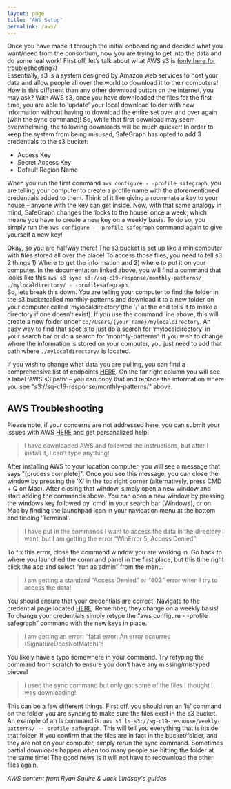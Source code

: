 ```yaml
---
layout: page
title: "AWS Setup"
permalink: /aws/
---
```

Once you have made it through the initial onboarding and decided what you want/need from the consortium, now you are trying to get into the data and do some real work! First off, let’s talk about what AWS s3 is ([only here for troubleshooting?](#T1))  
Essentially, s3 is a system designed by Amazon web services to host your data and allow people all over the world to download it to their computers! How is this different than any other download button on the internet, you may ask? With AWS s3, once you have downloaded the files for the first time, you are able to ‘update’ your local download folder with new information without having to download the entire set over and over again (with the sync command)! So, while that first download may seem overwhelming, the following downloads will be much quicker!
In order to keep the system from being misused, SafeGraph has opted to add 3 credentials to the s3 bucket:
- Access Key
- Secret Access Key
- Default Region Name

When you run the first command `aws configure - -profile safegraph`, you are telling your computer to create a profile name with the aforementioned credentials added to them. Think of it like giving a roommate a key to your house – anyone with the key can get inside. Now, with that same analogy in mind, SafeGraph changes the ‘locks to the house’ once a week, which means you have to create a new key on a weekly basis. To do so, you simply run the `aws configure - -profile safegraph` command again to give yourself a new key!

Okay, so you are halfway there! The s3 bucket is set up like a minicomputer with files stored all over the place! To access those files, you need to tell s3 2 things 1) Where to get the information and 2) where to put it on your computer. In the documentation linked above, you will find a command that looks like this ```aws s3 sync s3://sq-c19-response/monthly-patterns/ ./mylocaldirectory/ - -profilesafegraph```.  
So, lets break this down. You are telling your computer to find the folder in the s3 bucketcalled monthly-patterns and download it to a new folder on your computer called 'mylocaldirectory'(the '/'  at the end tells it to make a directory if one doesn’t exist). If you use the command line above, this will create a new folder under ```c://Users/{your_name}/mylocaldirectory```. An easy way to find that spot is to just do a search for ‘mylocaldirectory’ in your search bar or do a search for 'monthly-patterns'. If you wish to change where the information is stored on your computer, you just need to add that path where ```./mylocaldirectory/``` is located.

If you wish to change what data you are pulling, you can find a comprehensive list of endpoints [HERE](https://docs.google.com/spreadsheets/d/1UNWvPzkUTTlXBZ6M6iGhM_7sr8h-MxsZdE7iOszkAmk/edit#gid=0). On the far right column you will see a label 'AWS s3 path' – you can copy that and replace the information where you see "s3://sq-c19-response/monthly-patterns/" above. 

## <a name="T1"/> AWS Troubleshooting ##
Please note, if your concerns are not addressed here, you can submit your issues with AWS
[HERE](https://safegraphcovid19.slack.com/archives/C0114D7SJCF) and get personalized help!

> I have downloaded AWS and followed the instructions, but after I install it, I can’t type
anything!

After installing AWS to your location computer, you will see a message that says "[process complete]". Once you see this  message, you can close the window by pressing the 'X' in the top right corner (alternatively, press CMD + Q on Mac). After closing that window, simply open a new window and start adding the commands above. You can open a new window by pressing the windows key followed by 'cmd' in your search bar (Windows), or on Mac by finding the launchpad icon in your navigation menu at the bottom and finding 'Terminal'.

> I have put in the commands I want to access the data in the directory I want, but I am getting the error “WinError 5, Access Denied”!

To fix this error, close the command window you are working in. Go back to where you launched the command panel in the first place, but this time right click the app and select “run as admin” from the menu.

> I am getting a standard “Access Denied” or “403” error when I try to access the data!

You should ensure that your credentials are correct! Navigate to the credential page located [HERE](https://safegraphcovid19.slack.com/archives/C0109NPA543/p1585177965017700). Remember, they change on a weekly basis! To change your credentials simply retype the “aws configure - -profile safegraph” command with the new keys in place.

> I am getting an error: “fatal error: An error occurred (SignatureDoesNotMatch)”!

You likely have a typo somewhere in your command. Try retyping the command from scratch to ensure you don’t have any missing/mistyped pieces!

> I used the sync command but only got some of the files I thought I was downloading!

This can be a few different things. First off, you should run an ‘ls’ command on the folder you are syncing to make sure the files exist in the s3 bucket. An example of an ls command is: `aws s3 ls s3://sg-c19-response/weekly-patterns/ -- profile safegraph`. This will tell you everything that is inside that folder. If you confirm that the files are in fact in the bucket/folder, and they are not on your computer, simply rerun the sync command. Sometimes partial downloads happen when too many people are hitting the folder at the same time! The good news is it will not have to redownload the other files again.



*AWS content from Ryan Squire & Jack Lindsay's guides*
